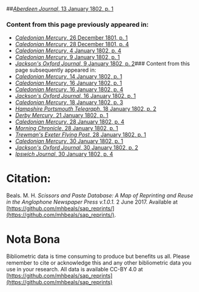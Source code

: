 ##[*Aberdeen Journal*, 13 January 1802, p. 1](https://mhbeals.github.io/sap_html/Aberdeen-Journal/Aberdeen-Journal-13-January-1802-p-1)

### Content from this page previously appeared in:
+ [*Caledonian Mercury*, 26 December 1801, p. 1](https://mhbeals.github.io/sap_html/Caledonian-Mercury/Caledonian-Mercury-26-December-1801-p-1)
+ [*Caledonian Mercury*, 28 December 1801, p. 4](https://mhbeals.github.io/sap_html/Caledonian-Mercury/Caledonian-Mercury-28-December-1801-p-4)
+ [*Caledonian Mercury*, 4 January 1802, p. 4](https://mhbeals.github.io/sap_html/Caledonian-Mercury/Caledonian-Mercury-4-January-1802-p-4)
+ [*Caledonian Mercury*, 9 January 1802, p. 1](https://mhbeals.github.io/sap_html/Caledonian-Mercury/Caledonian-Mercury-9-January-1802-p-1)
+ [*Jackson's Oxford Journal*, 9 January 1802, p. 2](https://mhbeals.github.io/sap_html/Jackson's-Oxford-Journal/Jackson's-Oxford-Journal-9-January-1802-p-2)### Content from this page subsequently appeared in:
+ [*Caledonian Mercury*, 14 January 1802, p. 1](https://mhbeals.github.io/sap_html/Caledonian-Mercury/Caledonian-Mercury-14-January-1802-p-1)
+ [*Caledonian Mercury*, 16 January 1802, p. 1](https://mhbeals.github.io/sap_html/Caledonian-Mercury/Caledonian-Mercury-16-January-1802-p-1)
+ [*Caledonian Mercury*, 16 January 1802, p. 4](https://mhbeals.github.io/sap_html/Caledonian-Mercury/Caledonian-Mercury-16-January-1802-p-4)
+ [*Jackson's Oxford Journal*, 16 January 1802, p. 1](https://mhbeals.github.io/sap_html/Jackson's-Oxford-Journal/Jackson's-Oxford-Journal-16-January-1802-p-1)
+ [*Caledonian Mercury*, 18 January 1802, p. 3](https://mhbeals.github.io/sap_html/Caledonian-Mercury/Caledonian-Mercury-18-January-1802-p-3)
+ [*Hampshire Portsmouth Telegraph*, 18 January 1802, p. 2](https://mhbeals.github.io/sap_html/Hampshire-Portsmouth-Telegraph/Hampshire-Portsmouth-Telegraph-18-January-1802-p-2)
+ [*Derby Mercury*, 21 January 1802, p. 1](https://mhbeals.github.io/sap_html/Derby-Mercury/Derby-Mercury-21-January-1802-p-1)
+ [*Caledonian Mercury*, 28 January 1802, p. 4](https://mhbeals.github.io/sap_html/Caledonian-Mercury/Caledonian-Mercury-28-January-1802-p-4)
+ [*Morning Chronicle*, 28 January 1802, p. 1](https://mhbeals.github.io/sap_html/Morning-Chronicle/Morning-Chronicle-28-January-1802-p-1)
+ [*Trewman's Exeter Flying Post*, 28 January 1802, p. 1](https://mhbeals.github.io/sap_html/Trewman's-Exeter-Flying-Post/Trewman's-Exeter-Flying-Post-28-January-1802-p-1)
+ [*Caledonian Mercury*, 30 January 1802, p. 1](https://mhbeals.github.io/sap_html/Caledonian-Mercury/Caledonian-Mercury-30-January-1802-p-1)
+ [*Jackson's Oxford Journal*, 30 January 1802, p. 2](https://mhbeals.github.io/sap_html/Jackson's-Oxford-Journal/Jackson's-Oxford-Journal-30-January-1802-p-2)
+ [*Ipswich Journal*, 30 January 1802, p. 4](https://mhbeals.github.io/sap_html/Ipswich-Journal/Ipswich-Journal-30-January-1802-p-4)
                    
# Citation: 

Beals. M. H. *Scissors and Paste Database: A Map of Reprinting and Reuse in the Anglophone Newspaper Press v.1.0.1.* 2 June 2017. Available at [https://github.com/mhbeals/sap_reprints/](https://github.com/mhbeals/sap_reprints/). 
                    
# Nota Bona

Bibliometric data is time consuming to produce but benefits us all. Please remember to cite or acknowledge this and any other bibliometric data you use in your research. All data is available CC-BY 4.0 at [https://github.com/mhbeals/sap_reprints](https://github.com/mhbeals/sap_reprints)